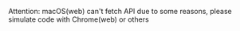 Attention: macOS(web) can't fetch API due to some reasons, please simulate code with Chrome(web) or others